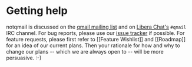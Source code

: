 # Getting help

notqmail is discussed on the [qmail mailing list](https://cr.yp.to/lists.html#qmail) and on [Libera Chat's](https://libera.chat/) `#qmail` IRC channel.
For bug reports, please use our [issue tracker](https://github.com/notqmail/notqmail/issues) if possible.
For feature requests, please first refer to [[Feature Wishlist]] and [[Roadmap]] for an idea of our current plans.
Then your rationale for how and why to change our plans -- which we are always open to -- will be more persuasive. :-)